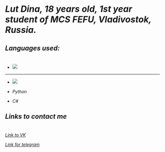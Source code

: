 
# _Lut Dina, 18 years old, 1st year student of MCS FEFU, Vladivostok, Russia._
## _Languages used:_
#
* <img src="https://img.shields.io/badge/Python-DEB887?style=for-the-badge&logo=python&logoColor=black" />
______
* <img src="https://img.shields.io/badge/C++-DEB887?style=for-the-badge&logo=c++&logoColor=black" />
*  _Python_



*  _C#_

## _Links to contact me_
#
[_Link to VK_](https://vk.com/naomi_des04)

[_Link for telegram_](https://t.me/qmmmtt)

